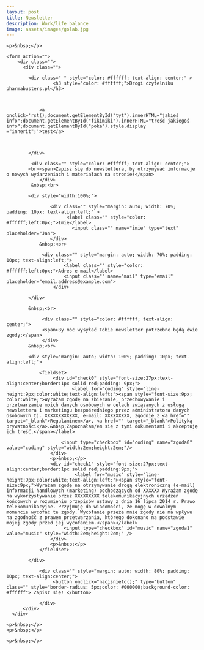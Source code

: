 ```yaml
---
layout: post
title: Newsletter
description: Work/life balance
image: assets/images/golab.jpg
---
```



<!-- wyłażące okienko start -->
<div id="poka" style="border:1px solid black;display:none;background-color:LightGray;overflow:scroll;position:absolute;width:95vw;height:80vh;left:2.5vw;top:10vh;z-index:900;color:black;">
	
	<div id="poka2" style="width:95vw;">
          	<div style="background-color:gray;width:100%;text-align:right;height:2rem;color:white;">
            		<div id="tyt" style="width:calc(100% - 2rem);position:absolute;text-align:center;">
			</div>
            		<img style="background-color:black;width:2rem;height:2rem;cursor:pointer;" src="https://autoserwis.leki.expert/static/iks2.jpg" onclick='document.getElementById("poka").style.display ="none";'></img>
           	 </div>


	</div>
	        <p id="fikimiki" style="margin-top:2.5rem;margin-left:1rem;margin-right:1rem;"></p>

</div>

<!-- wyłażące okienko stop -->
	    

<div class="image main">
	
	<p>&nbsp;</p>
	
	<form action="">
		<div class="">
  		  <div class="">
			  
			<div class=" " style="color: #ffffff; text-align: center;" >
     				 <h3 style="color: #ffffff;">Drogi czytelniku pharmabusters.pl</h3>
				
				
				
				<a onclick='rst();document.getElementById("tyt").innerHTML="jakieś info";document.getElementById("fikimiki").innerHTML="treść jakiegoś info";document.getElementById("poka").style.display ="inherit";'>test</a>
				
				
				
   			</div>
			  
			 <div class="" style="color: #ffffff; text-align: center;">
			<br><span>Zapisz się do newslettera, by otrzymywać informacje o nowych wydarzeniach i materiałach na stronie!</span>
      			</div>
			 &nbsp;<br>

			<div style="width:100%;">
	
     				<div class="" style="margin: auto; width: 70%; padding: 10px; text-align:left;" >
          				  <label class="" style="color: #ffffff;left:0px;">Imię</label>
        				    <input class="" name="imie" type="text" placeholder="Jan">
    				</div>
				&nbsp;<br>
	
   				 <div class="" style="margin: auto; width: 70%; padding: 10px; text-align:left;">
	    				 <label class="" style="color: #ffffff;left:0px;">Adres e-mail</label>
	    				 <input class="" name="mail" type="email" placeholder="email.address@example.com">
    				 </div>
	
			</div>
	    
			&nbsp;<br>
			  
	    		 <div class="" style="color: #ffffff; text-align: center;">
				 <span>By móc wysyłać Tobie newsletter potrzebne będą dwie zgody:</span>
     			 </div>
			&nbsp;<br>
	    
			<div style="margin: auto; width: 100%; padding: 10px; text-align:left;">
	
				<fieldset>
 					 <div id="check0" style="font-size:27px;text-align:center;border:1px solid red;padding: 9px;">
    						<label for="coding" style="line-height:9px;color:white;text-align:left;"><span style="font-size:9px;	color:white;">Wyrażam zgodę na zbieranie, przechowywanie i przetwarzanie moich danych osobowych w celach związanych z usługą newslettera i marketingu bezpośredniego przez administratora danych osobowych tj. XXXXXXXXXXXX, e-mail: XXXXXXXXX, zgodnie z <a href="" target="_blank">Regulaminem</a>, <a href="" target="_blank">Polityką prywatności</a>.&nbsp;Zapoznałam/em się z tymi dokumentami i akceptuję ich treść.</span></label>
						 
						<input type="checkbox" id="coding" name="zgoda0" value="coding" style="width:2em;height:2em;"/>
  					</div>
					<p>&nbsp;</p>
  					<div id="check1" style="font-size:27px;text-align:center;border:1px solid red;padding:9px;">
    						 <label for="music" style="line-height:9px;color:white;text-align:left;"><span style="font-size:9px;">Wyrażam zgodę na otrzymywanie drogą elektroniczną (e-mail) informacji handlowych (marketing) pochodzących od XXXXXX Wyrażam zgodę na wykorzystywanie przez XXXXXXXXX telekomunikacyjnych urządzeń końcowych w rozumieniu przepisów ustawy z dnia 16 lipca 2014 r. Prawo telekomunikacyjne. Przyjmuję do wiadomości, że mogę w dowolnym momencie wycofać te zgody. Wycofanie przeze mnie zgody nie ma wpływu na zgodność z prawem przetwarzania, którego dokonano na podstawie mojej zgody przed jej wycofaniem.</span></label>
						 <input type="checkbox" id="music" name="zgoda1" value="music" style="width:2em;height:2em;" />
  					</div>
					<p>&nbsp;</p>
				</fieldset>
	    
 			</div>

     			<div class="" style="margin: auto; width: 80%; padding: 10px; text-align:center;">
       				 <button onclick="nacisnieto();" type="button" class="" style="border-radius: 5px;color: #000000;background-color: #ffffff"> Zapisz się! </button>
				
     			</div>
   	      </div>
   	  </div>
   </form>
	
	<p>&nbsp;</p>
	<p>&nbsp;</p>
	
<div style="display:none;">	
	
	<form action="https://formspree.io/f/mnqrgpnq" method="POST" >
			<div class="field">
					<label for="email">Zapisz się na newsletter:</label>
			
				        <input type="email" name="email" placeholder="email">
				
					<textarea name="message" id="email" placeholder="twój e-mail" rows="1"></textarea>
                              
				
				</div>
				<ul class="actions">
					<li><button id="wysylaj" type="submit">wysylaj</button></li>
				</ul>
	</form>
	
</div>	
	
	
	
	<p>&nbsp;</p>
</div>
	
<script>
var checkbox0 = document.querySelector("input[name=zgoda0]");
var checkbox1 = document.querySelector("input[name=zgoda1]");
	
var pole0 = document.querySelector("input[name=imie]");
var pole1 = document.querySelector("input[name=mail]");

var send0 = document.querySelector("input[name=email]");
var send1 = document.querySelector("textarea[name=message]");

checkbox0.addEventListener('change', function() {
  if (this.checked) {
    document.getElementById("check0").style.border="1px solid lime";
  } else {
    document.getElementById("check0").style.border="1px solid red";
  }
});
	
checkbox1.addEventListener('change', function() {
  if (this.checked) {
    document.getElementById("check1").style.border="1px solid lime";
  } else {
    document.getElementById("check1").style.border="1px solid red";
  }
});

	
function nacisnieto() {
	
var oki = 1;
	
        if (checkbox0.checked == false || checkbox1.checked == false ) {
	alert("Nie wyrazono potrzebnych zgód.");
	oki = 0;
	}
	
	
        if (pole0.value == "" || pole1.value == "" ) {
	alert("Wypełnij wszystkie pola.");
	oki = 0;
	}
	
	if (oki == 1) {
	
	send0.value = "newsleter@newsletter.nl"
        send1.value = cip(pole0.value + " # " + pole1.value);
	document.getElementById("wysylaj").click();
	} 
	
}
	
	
	
function cip(str) {
  var input     = 'ABCDEFGHIJKLMNOPQRSTUVWXYZabcdefghijklmnopqrstuvwxyz1234567890@ĄąĆćĘęÓóŻżŹź';
  var output    = 'NOPQRSTUVWXYZABCDEFGHIJKLMnopqrstuvwxyzabcdefghijklm0987654321$źŹżŻóÓęĘćĆąĄ';
  var index     = x => input.indexOf(x);
  var translate = x => index(x) > -1 ? output[index(x)] : x;
  return str.split('').map(translate).join('');
}	
	

function rst(){

  setTimeout(function() {document.getElementById('poka').scrollTo(0, 0);}, 100);


}
	
	
	
</script>














